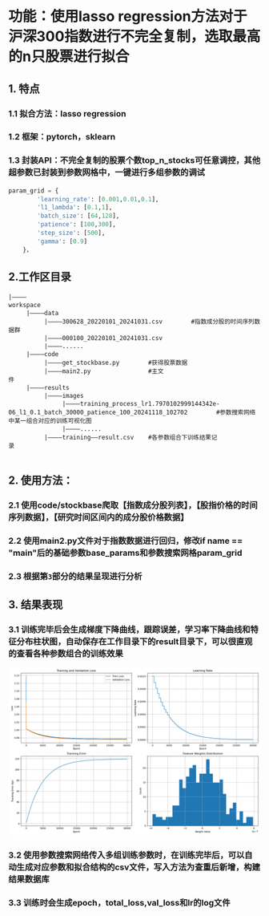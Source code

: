 # 功能：使用lasso regression方法对于沪深300指数进行不完全复制，选取最高的n只股票进行拟合

## 1. 特点
### 1.1 拟合方法：lasso regression                            
### 1.2 框架：pytorch，sklearn
### 1.3 封装API：不完全复制的股票个数top_n_stocks可任意调控，其他超参数已封装到参数网格中，一键进行多组参数的调试

```python 
param_grid = {
        'learning_rate': [0.001,0.01,0.1], 
        'l1_lambda': [0.1,1],
        'batch_size': [64,128],  
        'patience': [100,300],     
        'step_size': [500],     
        'gamma': [0.9]    
    }，
```

## 2.工作区目录
```
|————workspace                                                                                                                       
     |————data
          |————300628_20220101_20241031.csv        #指数成分股的时间序列数据群
          |————000100_20220101_20241031.csv
          |————......
     |————code
          |————get_stockbase.py        #获得股票数据
          |————main2.py                #主文件                            
     |————results
          |————images         
               |————training_process_lr1.7970102999144342e-06_l1_0.1_batch_30000_patience_100_20241118_102702        #参数搜索网络中某一组合对应的训练可视化图
               |————...... 
          |————training——result.csv    #各参数组合下训练结果记录                   
      
```

## 2. 使用方法：
### 2.1 使用code/stockbase爬取【指数成分股列表】，【股指价格的时间序列数据】，【研究时间区间内的成分股价格数据】

### 2.2 使用main2.py文件对于指数数据进行回归，修改if __name__ == "__main__"后的基础参数base_params和参数搜索网格param_grid


### 2.3 根据第`3`部分的结果呈现进行分析 

## 3. 结果表现   
### 3.1 训练完毕后会生成梯度下降曲线，跟踪误差，学习率下降曲线和特征分布柱状图，自动保存在工作目录下的result目录下，可以很直观的查看各种参数组合的训练效果
![](results/images/training_process_lr1.7970102999144342e-06_l1_0.1_batch_30000_patience_100_20241118_102702.png)
### 3.2 使用参数搜索网络传入多组训练参数时，在训练完毕后，可以自动生成对应参数和拟合结构的csv文件，写入方法为查重后新增，构建结果数据库
### 3.3 训练时会生成epoch，total_loss,val_loss和lr的log文件        
